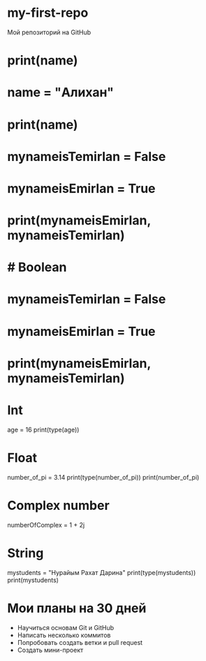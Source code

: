 # my-first-repo
Мой репозиторий на GitHub

# print(name)
# name = "Алихан"
# print(name)

# mynameisTemirlan = False
# mynameisEmirlan = True
# print(mynameisEmirlan, mynameisTemirlan)

# # Boolean
# mynameisTemirlan = False
# mynameisEmirlan = True
# print(mynameisEmirlan, mynameisTemirlan)

# Int
age = 16
print(type(age))

# Float
number_of_pi = 3.14
print(type(number_of_pi))
print(number_of_pi)

# Complex number
numberOfComplex = 1 + 2j

# String
mystudents = "Нурайым Рахат Дарина"
print(type(mystudents))
print(mystudents)


# Мои планы на 30 дней  
- Научиться основам Git и GitHub  
- Написать несколько коммитов  
- Попробовать создать ветки и pull request  
- Создать мини-проект




